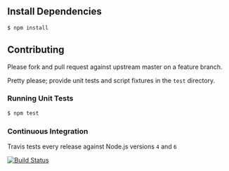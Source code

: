 
## Install Dependencies

```bash
$ npm install
```

## Contributing

Please fork and pull request against upstream master on a feature branch.

Pretty please; provide unit tests and script fixtures in the `test` directory.

### Running Unit Tests

```bash
$ npm test
```

### Continuous Integration

Travis tests every release against Node.js versions `4` and `6`

[![Build Status](https://travis-ci.org/pelias/dbclient.png?branch=master)](https://travis-ci.org/pelias/dbclient)
